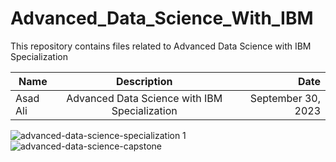 # Advanced_Data_Science_With_IBM
This repository contains files related to Advanced Data Science with IBM Specialization

| Name          | Description                                   | Date                |
| ------------- |:---------------------------------------------:| -------------------:|
| Asad Ali      | Advanced Data Science with IBM Specialization | September 30, 2023 |

![advanced-data-science-specialization 1](https://github.com/asaadaali/Advanced_Data_Science_With_IBM/assets/111152382/c17282c3-98f2-4851-96bd-339de2e7b3c5)
![advanced-data-science-capstone](https://github.com/asaadaali/Advanced_Data_Science_With_IBM/assets/111152382/fb9f0e5e-6764-44c2-83e1-56f538583759)

